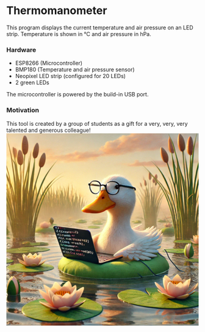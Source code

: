 # Thermomanometer
This program displays the current temperature and air pressure on an LED strip. Temperature is shown in °C and air pressure in hPa.

### Hardware
- ESP8266 (Microcontroller)
- BMP180 (Temperature and air pressure sensor)
- Neopixel LED strip (configured for 20 LEDs)
- 2 green LEDs

The microcontroller is powered by the build-in USB port.

### Motivation
This tool is created by a group of students as a gift for a very, very, very talented and generous colleague!
![A rubber duck for the crowd, a proud scout](Assets/duck.png)
